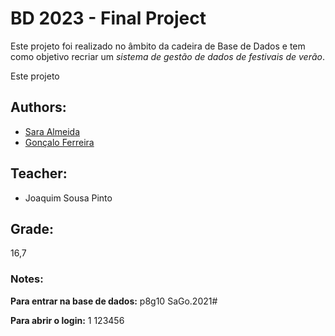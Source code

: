 # BD 2023 - Final Project

Este projeto foi realizado no âmbito da cadeira de Base de Dados e tem como objetivo recriar um *sistema de gestão de dados de festivais de verão*.

Este projeto 

## Authors:
* [Sara Almeida](https://github.com/SardinhaAlmeida)
* [Gonçalo Ferreira](https://github.com/goncalomf20)

## Teacher:
- Joaquim Sousa Pinto

## Grade:
16,7


### Notes:
**Para entrar na base de dados:**
p8g10
SaGo.2021#

**Para abrir o login:**
1
123456


